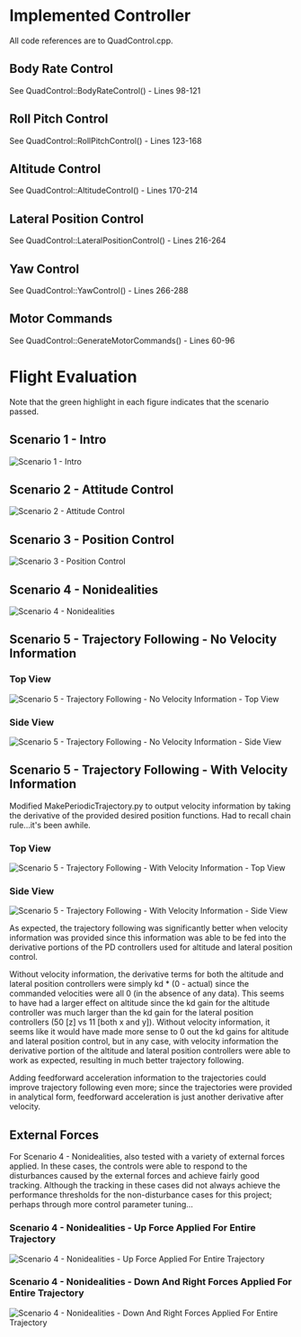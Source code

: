 # Implemented Controller
All code references are to QuadControl.cpp.

## Body Rate Control
See QuadControl::BodyRateControl() - Lines 98-121

## Roll Pitch Control
See QuadControl::RollPitchControl() - Lines 123-168

## Altitude Control
See QuadControl::AltitudeControl() - Lines 170-214

## Lateral Position Control
See QuadControl::LateralPositionControl() - Lines 216-264

## Yaw Control
See QuadControl::YawControl() - Lines 266-288

## Motor Commands
See QuadControl::GenerateMotorCommands() - Lines 60-96

# Flight Evaluation
Note that the green highlight in each figure indicates that the scenario passed.

## Scenario 1 - Intro
![Scenario 1 - Intro](readmeFigures/scenario1.png "Scenario 1 - Intro")

## Scenario 2 - Attitude Control
![Scenario 2 - Attitude Control](readmeFigures/scenario2.png "Scenario 2 - Attitude Control")

## Scenario 3 - Position Control
![Scenario 3 - Position Control](readmeFigures/scenario3.png "Scenario 3 - Position Control")

## Scenario 4 - Nonidealities
![Scenario 4 - Nonidealities](readmeFigures/scenario4.png "Scenario 4 - Nonidealities")

## Scenario 5 - Trajectory Following - No Velocity Information

### Top View
![Scenario 5 - Trajectory Following - No Velocity Information - Top View](readmeFigures/scenario5NoVelocityTopView.png "Scenario 5 - Trajectory Following - No Velocity Information - Top View")

### Side View
![Scenario 5 - Trajectory Following - No Velocity Information - Side View](readmeFigures/scenario5NoVelocitySideView.png "Scenario 5 - Trajectory Following - No Velocity Information - Side View")

## Scenario 5 - Trajectory Following - With Velocity Information
Modified MakePeriodicTrajectory.py to output velocity information by taking the derivative of the provided desired position functions.  Had to recall chain rule...it's been awhile.

### Top View
![Scenario 5 - Trajectory Following - With Velocity Information - Top View](readmeFigures/scenario5WithVelocityTopView.png "Scenario 5 - Trajectory Following - With Velocity Information - Top View")

### Side View
![Scenario 5 - Trajectory Following - With Velocity Information - Side View](readmeFigures/scenario5WithVelocitySideView.png "Scenario 5 - Trajectory Following - With Velocity Information - Side View")

As expected, the trajectory following was significantly better when velocity information was provided since this information was able to be fed into the derivative portions of the PD controllers used for altitude and lateral position control.

Without velocity information, the derivative terms for both the altitude and lateral position controllers were simply kd * (0 - actual) since the commanded velocities were all 0 (in the absence of any data).  This seems to have had a larger effect on altitude since the kd gain for the altitude controller was much larger than the kd gain for the lateral position controllers (50 [z] vs 11 [both x and y]).  Without velocity information, it seems like it would have made more sense to 0 out the kd gains for altitude and lateral position control, but in any case, with velocity information the derivative portion of the altitude and lateral position controllers were able to work as expected, resulting in much better trajectory following.

Adding feedforward acceleration information to the trajectories could improve trajectory following even more; since the trajectories were provided in analytical form, feedforward acceleration is just another derivative after velocity.

## External Forces
For Scenario 4 - Nonidealities, also tested with a variety of external forces applied.  In these cases, the controls were able to respond to the disturbances caused by the external forces and achieve fairly good tracking.  Although the tracking in these cases did not always achieve the performance thresholds for the non-disturbance cases for this project; perhaps through more control parameter tuning...

### Scenario 4 - Nonidealities - Up Force Applied For Entire Trajectory
![Scenario 4 - Nonidealities - Up Force Applied For Entire Trajectory](readmeFigures/scenario4ExternalForcesUp.png "Scenario 4 - Nonidealities - Up Force Applied For Entire Trajectory")

### Scenario 4 - Nonidealities - Down And Right Forces Applied For Entire Trajectory
![Scenario 4 - Nonidealities - Down And Right Forces Applied For Entire Trajectory](readmeFigures/scenario4ExternalForcesDownRight.png "Scenario 4 - Nonidealities - Down And Right Forces Applied For Entire Trajectory")
